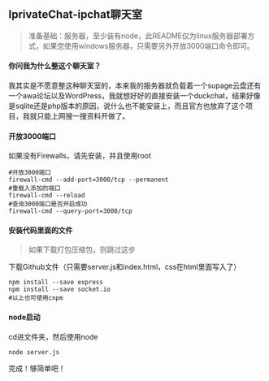 ## IprivateChat-ipchat聊天室

> 准备基础：服务器，至少装有node，此README仅为linux服务器部署方式，如果您使用windows服务器，只需要另外开放3000端口命令即可。

#### 你问我为什么整这个聊天室？

我其实是不愿意整这种聊天室的，本来我的服务器就负载着一个supage云盘还有一个awa论坛以及WordPress，我就想好好的直接安装一个duckchat，结果好像是sqlite还是php版本的原因，说什么也不能安装上，而且官方也放弃了这个项目，我就只能上网搜一搜资料开做了。

#### 开放3000端口

如果没有Firewalls，请先安装，并且使用root

```
#开放3000端口
firewall-cmd --add-port=3000/tcp --permanent
#重载入添加的端口
firewall-cmd --reload
#查询3000端口是否开启成功
firewall-cmd --query-port=3000/tcp
```

#### 安装代码里面的文件

> 如果下载打包压缩包，则跳过这步

下载Github文件（只需要server.js和index.html，css在html里面写入了）

```
npm install --save express
npm install --save socket.io
#以上也可使用cnpm
```

#### node启动

cd进文件夹，然后使用node

```
node server.js
```

完成！够简单吧！
